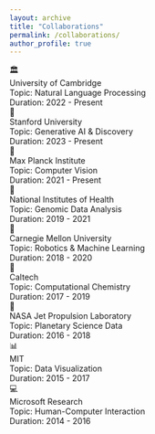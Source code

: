 ```yaml
---
layout: archive
title: "Collaborations"
permalink: /collaborations/
author_profile: true
---
```


<div class="px-4 py-8 max-w-2xl mx-auto">
<div class="flex flex-col items-center text-center pb-6 mb-6 border-b border-gray-200">
<div class="text-4xl text-gray-700 mb-4">🏛️</div>
<div class="font-semibold text-lg text-gray-800">University of Cambridge</div>
<div class="text-gray-600 mt-1">Topic: Natural Language Processing</div>
<div class="text-gray-500 text-sm mt-1">Duration: 2022 - Present</div>
</div>
<div class="flex flex-col items-center text-center pb-6 mb-6 border-b border-gray-200">
<div class="text-4xl text-gray-700 mb-4">🚀</div>
<div class="font-semibold text-lg text-gray-800">Stanford University</div>
<div class="text-gray-600 mt-1">Topic: Generative AI & Discovery</div>
<div class="text-gray-500 text-sm mt-1">Duration: 2023 - Present</div>
</div>
<div class="flex flex-col items-center text-center pb-6 mb-6 border-b border-gray-200">
<div class="text-4xl text-gray-700 mb-4">🧠</div>
<div class="font-semibold text-lg text-gray-800">Max Planck Institute</div>
<div class="text-gray-600 mt-1">Topic: Computer Vision</div>
<div class="text-gray-500 text-sm mt-1">Duration: 2021 - Present</div>
</div>
<div class="flex flex-col items-center text-center pb-6 mb-6 border-b border-gray-200">
<div class="text-4xl text-gray-700 mb-4">🧬</div>
<div class="font-semibold text-lg text-gray-800">National Institutes of Health</div>
<div class="text-gray-600 mt-1">Topic: Genomic Data Analysis</div>
<div class="text-gray-500 text-sm mt-1">Duration: 2019 - 2021</div>
</div>
<div class="flex flex-col items-center text-center pb-6 mb-6 border-b border-gray-200">
<div class="text-4xl text-gray-700 mb-4">🤖</div>
<div class="font-semibold text-lg text-gray-800">Carnegie Mellon University</div>
<div class="text-gray-600 mt-1">Topic: Robotics & Machine Learning</div>
<div class="text-gray-500 text-sm mt-1">Duration: 2018 - 2020</div>
</div>
<div class="flex flex-col items-center text-center pb-6 mb-6 border-b border-gray-200">
<div class="text-4xl text-gray-700 mb-4">🧪</div>
<div class="font-semibold text-lg text-gray-800">Caltech</div>
<div class="text-gray-600 mt-1">Topic: Computational Chemistry</div>
<div class="text-gray-500 text-sm mt-1">Duration: 2017 - 2019</div>
</div>
<div class="flex flex-col items-center text-center pb-6 mb-6 border-b border-gray-200">
<div class="text-4xl text-gray-700 mb-4">📡</div>
<div class="font-semibold text-lg text-gray-800">NASA Jet Propulsion Laboratory</div>
<div class="text-gray-600 mt-1">Topic: Planetary Science Data</div>
<div class="text-gray-500 text-sm mt-1">Duration: 2016 - 2018</div>
</div>
<div class="flex flex-col items-center text-center pb-6 mb-6 border-b border-gray-200">
<div class="text-4xl text-gray-700 mb-4">📊</div>
<div class="font-semibold text-lg text-gray-800">MIT</div>
<div class="text-gray-600 mt-1">Topic: Data Visualization</div>
<div class="text-gray-500 text-sm mt-1">Duration: 2015 - 2017</div>
</div>
<div class="flex flex-col items-center text-center">
<div class="text-4xl text-gray-700 mb-4">💻</div>
<div class="font-semibold text-lg text-gray-800">Microsoft Research</div>
<div class="text-gray-600 mt-1">Topic: Human-Computer Interaction</div>
<div class="text-gray-500 text-sm mt-1">Duration: 2014 - 2016</div>
</div>
</div>
